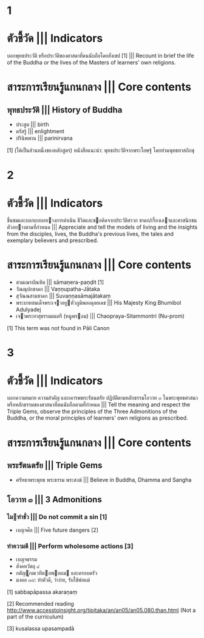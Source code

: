 1
===

# ตัวชี้วัด ||| Indicators

บอกพุทธประวัติ หรือประวัติของศาสดาที่ตนนับถือโดยสังเขป [1] ||| Recount in brief the life of the Buddha or the lives of the Masters of learners' own religions. 

# สาระการเรียนรู้แกนกลาง ||| Core contents
## พุทธประวัติ ||| History of Buddha
* ประสูต ||| birth
* ตรัสรู้ ||| enlightment
* ปรินิพพาน ||| parinirvana

[1] (ได้เป็นส่วนหนึ่งของหลักสูตร) หนังสือแนะนำ: พุทธประวัติจากพระโอษฐ์ โดยท่านพุทธทาสภิกขุ

2
===

# ตัวชี้วัด ||| Indicators

ชื่นชมและบอกแบบอยางการดําเนิน ชีวิตและขอคิดจากประวัติสาวก ชาดก/เรื่องเลาและศาสนิกชนตัวอยางตามที่กําหนด ||| Appreciate and tell the models of living and the insights from the disciples, lives, the Buddha's previous lives, the tales and exemplary believers and prescribed.

# สาระการเรียนรู้แกนกลาง ||| Core contents
* สามเณรบัณฑิต ||| sāmaṇera-paṇḍit [1]
* วัณณุปถชาดก ||| Vaṇṇupatha-Jātaka
* สุวัณณสามชาดก ||| Suvaṇṇasāmajātakaṃ
* พระบาทสมเด็จพระเจาอยูหัวภูมิพลอดุลยเดช ||| His Majesty King Bhumibol Adulyadej
* เจาพระยาสุธรรมมนตรี (หนูพรอม) ||| Chaopraya-Sitammontri (Nu-prom)

[1] This term was not found in Pāli Canon

3
===

# ตัวชี้วัด ||| Indicators
บอกความหมาย ความสําคัญ และเคารพพระรัตนตรัย ปฏิบัติตามหลักธรรมโอวาท ๓ ในพระพุทธศาสนา หรือหลักธรรมของศาสนาที่ตนนับถือตามที่กำหนด ||| Tell the meaning and respect the Triple Gems, observe the principles of the Three Admonitions of the Buddha, or the moral principles of learners' own religions as prescribed.

# สาระการเรียนรู้แกนกลาง ||| Core contents

## พระรัตนตรัย ||| Triple Gems

* ศรัทธาพระพุทธ พระธรรม พระสงฆ์ ||| Believe in Buddha, Dhamma and Sangha

## โอวาท ๓ ||| 3 Admonitions

### ไมทําชั่ว ||| Do not commit a sin [1]

* เบญจศีล ||| Five future dangers [2]

### ทําความดี ||| Perform wholesome actions [3]

* เบญจธรรม
* สังคหวัตถุ ๔
* กตัญูกตเวทีตอพอแม และครอบครัว
* มงคล ๓๘: ทําตัวดี, ว่าง่าย, รับใช้พ่อแม่

[1] sabbapāpassa akaraṇaṃ

[2] Recommended reading http://www.accesstoinsight.org/tipitaka/an/an05/an05.080.than.html (Not a part of the curriculum)

[3] kusalassa upasampadā